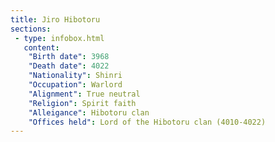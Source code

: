 ```yaml
---
title: Jiro Hibotoru
sections:
 - type: infobox.html
   content:
    "Birth date": 3968
    "Death date": 4022
    "Nationality": Shinri
    "Occupation": Warlord
    "Alignment": True neutral
    "Religion": Spirit faith
    "Alleigance": Hibotoru clan
    "Offices held": Lord of the Hibotoru clan (4010-4022)
---
```


